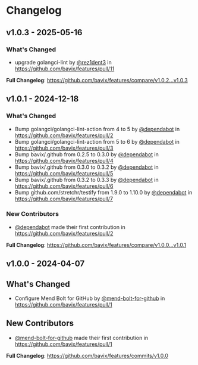 # Changelog

## v1.0.3 - 2025-05-16

### What's Changed

* upgrade golangci-lint by [@rez1dent3](https://github.com/rez1dent3) in https://github.com/bavix/features/pull/11

**Full Changelog**: https://github.com/bavix/features/compare/v1.0.2...v1.0.3

## v1.0.1 - 2024-12-18

### What's Changed

* Bump golangci/golangci-lint-action from 4 to 5 by [@dependabot](https://github.com/dependabot) in https://github.com/bavix/features/pull/2
* Bump golangci/golangci-lint-action from 5 to 6 by [@dependabot](https://github.com/dependabot) in https://github.com/bavix/features/pull/3
* Bump bavix/.github from 0.2.5 to 0.3.0 by [@dependabot](https://github.com/dependabot) in https://github.com/bavix/features/pull/4
* Bump bavix/.github from 0.3.0 to 0.3.2 by [@dependabot](https://github.com/dependabot) in https://github.com/bavix/features/pull/5
* Bump bavix/.github from 0.3.2 to 0.3.3 by [@dependabot](https://github.com/dependabot) in https://github.com/bavix/features/pull/6
* Bump github.com/stretchr/testify from 1.9.0 to 1.10.0 by [@dependabot](https://github.com/dependabot) in https://github.com/bavix/features/pull/7

### New Contributors

* [@dependabot](https://github.com/dependabot) made their first contribution in https://github.com/bavix/features/pull/2

**Full Changelog**: https://github.com/bavix/features/compare/v1.0.0...v1.0.1

## v1.0.0 - 2024-04-07

## What's Changed

* Configure Mend Bolt for GitHub by [@mend-bolt-for-github](https://github.com/mend-bolt-for-github) in https://github.com/bavix/features/pull/1

## New Contributors

* [@mend-bolt-for-github](https://github.com/mend-bolt-for-github) made their first contribution in https://github.com/bavix/features/pull/1

**Full Changelog**: https://github.com/bavix/features/commits/v1.0.0
